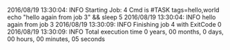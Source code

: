 2016/08/19 13:30:04: INFO Starting Job: 4 
Cmd is #TASK tags=hello,world
echo "hello again from job 3" && sleep 5
 2016/08/19 13:30:04: INFO hello again from job 3
 2016/08/19 13:30:09: INFO Finishing job 4 with ExitCode 0
 2016/08/19 13:30:09: INFO Total execution time 0 years, 00 months, 0 days, 00 hours, 00 minutes, 05 seconds
 